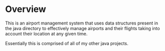 # Overview

This is an airport management system that uses data structures present in the java directory to effectively manage airports and their flights taking into account their location at any given time.

Essentially this is comprised of all of my other java projects.